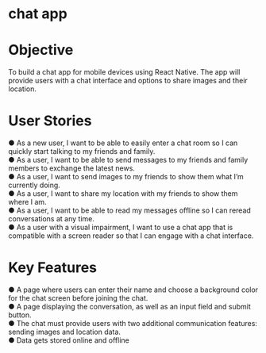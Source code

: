 # chat app

# Objective
To build a chat app for mobile devices using React Native. The app will
provide users with a chat interface and options to share images and their
location.  

# User Stories
● As a new user, I want to be able to easily enter a chat room so I can quickly start talking to my
friends and family.  
● As a user, I want to be able to send messages to my friends and family members to exchange
the latest news.  
● As a user, I want to send images to my friends to show them what I’m currently doing.  
● As a user, I want to share my location with my friends to show them where I am.  
● As a user, I want to be able to read my messages offline so I can reread conversations at any
time.  
● As a user with a visual impairment, I want to use a chat app that is compatible with a screen
reader so that I can engage with a chat interface.  


# Key Features
● A page where users can enter their name and choose a background color for the chat screen
before joining the chat.  
● A page displaying the conversation, as well as an input field and submit button.  
● The chat must provide users with two additional communication features: sending images
and location data.  
● Data gets stored online and offline
